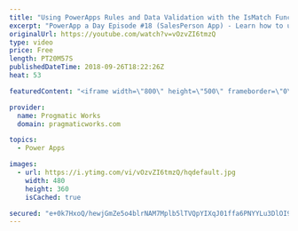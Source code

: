 ```yaml
---
title: "Using PowerApps Rules and Data Validation with the IsMatch Function"
excerpt: "PowerApp a Day Episode #18 (SalesPerson App) - Learn how to use PoweApps rules to enforce data validation and make the user experience even better. Also learn the manual techniques for doing the same type of data validation.   Power App Training: https://pragmaticworks.com/Training/On-Demand-Training/Introduction-to-Powerapps"
originalUrl: https://youtube.com/watch?v=vOzvZI6tmzQ
type: video
price: Free
length: PT20M57S
publishedDateTime: 2018-09-26T18:22:26Z
heat: 53

featuredContent: "<iframe width=\"800\" height=\"500\" frameborder=\"0\" src=\"https://www.youtube.com/embed/vOzvZI6tmzQ\" allow=\"accelerometer; autoplay; encrypted-media; gyroscope; picture-in-picture\" allowfullscreen></iframe>"

provider:
  name: Progmatic Works
  domain: pragmaticworks.com

topics:
  - Power Apps

images:
  - url: https://i.ytimg.com/vi/vOzvZI6tmzQ/hqdefault.jpg
    width: 480
    height: 360
    isCached: true

secured: "e+0k7HxoQ/hewjGmZe5o4blrNAM7Mplb5lTVQpYIXqJ01ffa6PNYYLu3DlOI9xHB+IPY/VoogWz1vtawoiIDDWIcYe+iUfz3+a4Aq0o0cusK/GvCa87XPCdyuZEwjTyzzJ5vhGkw5iw41SnY3p9ikNcZQlOdz3gOCaitpprM90P1pn8g/DMnYpgTnkj07HFehn5paX5I5B1Eyr8aUXJ4HID72dPSnrT3Nq/0vOMkeRAzjnc/zaZfWg0x12yIxXJM8ZFQf2Ex9hyiaKDvEZJBbXBseGnFobIHlFfpB+WVW6npZCYor1iUnOG98y/lVkc964MkG/QLvLkEzOdrHvyT7Mn+EZte+N549vCLdZS++9PbGzTc6pEKEfxy8j0Ds+wX/B6iHecsAai9x2TEW5P2qhV4e/yHris1AQCwt5lM6jQ=;Cp/IgH5BUTwOlaFV56Jnnw=="
---
```


